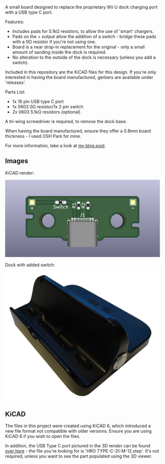 A small board designed to replace the proprietary Wii U dock charging port with a USB type C port.

Features:
* Includes pads for 5.1k&#937; resistors, to allow the use of 'smart' chargers.
* Pads on the + output allow the addition of a switch - bridge these pads with a 0&#937; resistor if you're not using one.
* Board is a near drop-in replacement for the original - only a small amount of sanding inside the dock is required.
* No alteration to the outside of the dock is necessary (unless you add a switch).

Included in this repository are the KiCAD files for this design. If you're only interested in having the board manufactured, gerbers are available under 'releases'.

Parts List:
* 1x 16 pin USB type C port
* 1x 0603 0&#937; resistor/1x 2 pin switch
* 2x 0603 5.1k&#937; resistors (optional)

A tri-wing screwdriver is required, to remove the dock base.

When having the board manufactured, ensure they offer a 0.8mm board thickness - I used OSH Park for mine.

For more information, take a look at [my blog post](https://qubitsandbytes.co.uk/post/convert-a-wii-u-dock-to-usb-c).

## Images
KiCAD render:

![KiCAD render](render.png?raw=true "KiCAD render of the board")

Dock with added switch:

![Dock with switch](dock-with-switch.webp?raw=true "Dock with added switch")

## KiCAD
The files in this project were created using KiCAD 6, which introduced a new file format not compatible with older versions. Ensure you are using KiCAD 6 if you wish to open the files.

In addition, the USB Type C port pictured in the 3D render can be found [over here](https://github.com/ai03-2725/Type-C.pretty) - the file you're looking for is 'HRO TYPE-C-31-M-12.step'. It's not required, unless you want to see the part populated using the 3D viewer.
